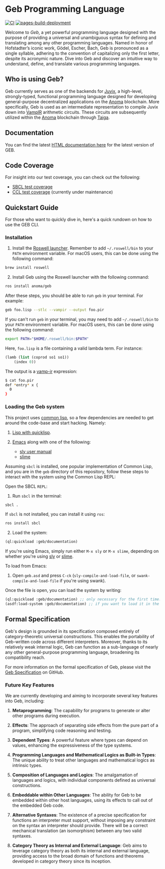 # Geb Programming Language

[![CI](https://github.com/anoma/geb/actions/workflows/ci.yml/badge.svg)](https://github.com/anoma/geb/actions/workflows/ci.yml)
 [![pages-build-deployment](https://github.com/anoma/geb/actions/workflows/pages/pages-build-deployment/badge.svg)](https://github.com/anoma/geb/actions/workflows/pages/pages-build-deployment)


Welcome to *Geb*, a yet powerful programming language designed with the purpose of providing a universal and unambiguous syntax for defining and translating among any other programming languages. Named in honor of Hofstadter’s iconic work, Gödel, Escher, Bach, Geb is pronounced as a single syllable, adhering to the convention of capitalizing only the first letter, despite its acronymic nature. Dive into Geb and discover an intuitive way to understand, define, and translate various programming languages.

## Who is using Geb?

Geb currently serves as one of the backends for [Juvix](https://docs.juvix.org), a high-level, strongly-typed, functional programming language designed for developing general-purpose decentralized applications on the [Anoma](https://anoma.net) blockchain. More specifically, Geb is used as an intermediate representation to compile Juvix down into [VampIR](https://github.com/anoma/vamp-ir) arithmetic circuits. These circuits are subsequently utilized within the [Anoma](https://anoma.net) blockchain through [Taiga](https://github.com/anoma/taiga).


## Documentation

You can find the latest [HTML documentation here](https://anoma.github.io/geb/) for the latest version of GEB.

## Code Coverage

For insight into our test coverage, you can check out the following:

- [SBCL test coverage](https://anoma.github.io/geb/tests/cover-index.html)
- [CCL test coverage](https://anoma.github.io/geb/tests/report.html) (currently under maintenance)

## Quickstart Guide

For those who want to quickly dive in, here's a quick rundown on how to use the GEB CLI.

### Installation

1. Install the [Roswell launcher](https://github.com/roswell/roswell/wiki/Installation). Remember to add `~/.roswell/bin` to your `PATH` environment variable. For macOS users, this can be done using the following command:

```bash
brew install roswell
```

2. Install Geb using the Roswell launcher with the following command:

```bash
ros install anoma/geb
```

After these steps, you should be able to run `geb` in your terminal. For example:

```bash
geb foo.lisp --stlc --vampir --output foo.pir
```

If you can't run `geb` in your terminal, you may need to add `~/.roswell/bin` to your `PATH` environment variable. For macOS users, this can be done using the following command:

```bash
export PATH="$HOME/.roswell/bin:$PATH"
```

Here, `foo.lisp` is a file containing a valid lambda term. For instance:

```lisp
(lamb (list (coprod so1 so1))
    (index 0))
```

The output is a [vamp-ir](https://github.com/anoma/vamp-ir) expression:

```bash
$ cat foo.pir
def *entry* x {
  0
}
```

### Loading the Geb system

This project uses [common lisp](https://common-lisp.net/), so a few
   dependencies are needed to get around the code-base and start hacking. Namely:

1. [Lisp with quicklisp](https://lisp-lang.org/learn/getting-started/).

2. [Emacs](https://en.wikipedia.org/wiki/Emacs) along with one of the following:

    - [sly user manual](http://joaotavora.github.io/sly/)
    - [slime](https://github.com/slime/slime)

Assuming `sbcl` is installed, one popular implementation of Common Lisp, and you are in the `geb` directory of this repository, follow these steps to interact with the system using the Common Lisp REPL:

Open the SBCL `REPL`:

1. Run `sbcl` in the terminal:

```bash
sbcl .
```

If `sbcl` is not installed, you can install it using `ros`:

```bash
ros install sbcl
```

2. Load the system:

```lisp
(ql:quickload :geb/documentation)
```

If you're using Emacs, simply run either `M-x sly` or `M-x slime`, depending on whether you're using [sly](https://github.com/joaotavora/sly) or [slime](https://github.com/slime/slime).

To load from Emacs:

1. Open `geb.asd` and press `C-ck` (`sly-compile-and-load-file`, or `swank-compile-and-load-file` if you're using swank).

Once the file is open, you can load the system by writing:

```lisp
(ql:quickload :geb/documentation) ;; only necessary for the first time!
(asdf:load-system :geb/documentation) ;; if you want to load it in the future
```


## Formal Specification

Geb's design is grounded in its specification composed entirely of category-theoretic universal constructions. This enables the portability of Geb-written code across different interpreters. Moreover, thanks to its relatively weak internal logic, Geb can function as a sub-language of nearly any other general-purpose programming language, broadening its compatibility reach.

For more information on the formal specification of Geb, please visit the [Geb Specification](https://github.com/anoma/geb-spec) on GitHub.

### Future Key Features

We are currently developing and aiming to incorporate several key features into Geb, including:

1. **Metaprogramming**: The capability for programs to generate or alter other programs during execution.

2. **Effects**: The approach of separating side effects from the pure part of a program, simplifying code reasoning and testing.

3. **Dependent Types**: A powerful feature where types can depend on values, enhancing the expressiveness of the type systems.

4. **Programming Languages and Mathematical Logics as Built-in Types**: The unique ability to treat other languages and mathematical logics as intrinsic types.

5. **Composition of Languages and Logics**: The amalgamation of languages and logics, with individual components defined as universal constructions.

6. **Embeddable within Other Languages**: The ability for Geb to be embedded within other host languages, using its effects to call out of the embedded Geb code.

7. **Alternative Syntaxes**: The existence of a precise specification for functions an interpreter must support, without imposing any constraint on the syntax an interpreter should provide. There will be a correct mechanical translation (an isomorphism) between any two valid syntaxes.

8. **Category Theory as Internal and External Language**: Geb aims to leverage category theory as both its internal and external language, providing access to the broad domain of functions and theorems developed in category theory since its inception.
